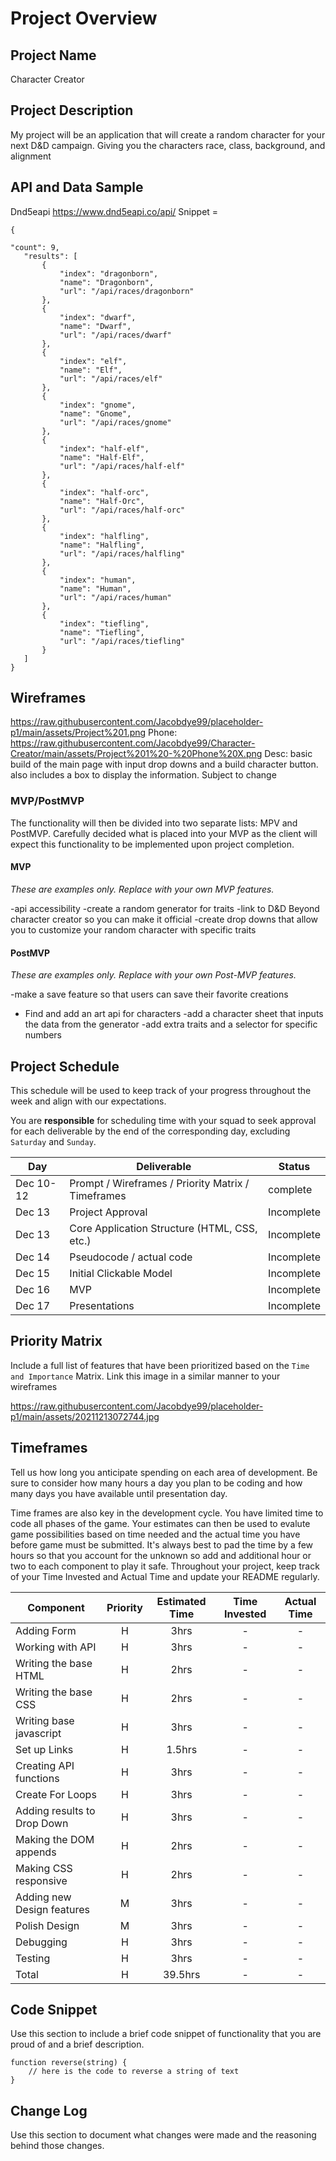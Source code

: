 # Project Overview

## Project Name

Character Creator


## Project Description

My project will be an application that will create a random character for your next D&D campaign. Giving you the characters race, class, background, and alignment 

## API and Data Sample

Dnd5eapi https://www.dnd5eapi.co/api/      Snippet = 
 ```
 {
 
 "count": 9,
    "results": [
        {
            "index": "dragonborn",
            "name": "Dragonborn",
            "url": "/api/races/dragonborn"
        },
        {
            "index": "dwarf",
            "name": "Dwarf",
            "url": "/api/races/dwarf"
        },
        {
            "index": "elf",
            "name": "Elf",
            "url": "/api/races/elf"
        },
        {
            "index": "gnome",
            "name": "Gnome",
            "url": "/api/races/gnome"
        },
        {
            "index": "half-elf",
            "name": "Half-Elf",
            "url": "/api/races/half-elf"
        },
        {
            "index": "half-orc",
            "name": "Half-Orc",
            "url": "/api/races/half-orc"
        },
        {
            "index": "halfling",
            "name": "Halfling",
            "url": "/api/races/halfling"
        },
        {
            "index": "human",
            "name": "Human",
            "url": "/api/races/human"
        },
        {
            "index": "tiefling",
            "name": "Tiefling",
            "url": "/api/races/tiefling"
        }
    ]
}
```

## Wireframes



https://raw.githubusercontent.com/Jacobdye99/placeholder-p1/main/assets/Project%201.png   Phone: https://raw.githubusercontent.com/Jacobdye99/Character-Creator/main/assets/Project%201%20-%20Phone%20X.png     Desc: basic build of the main page with input drop downs and a build character button. also includes a box to display the information. Subject to change

### MVP/PostMVP

The functionality will then be divided into two separate lists: MPV and PostMVP.  Carefully decided what is placed into your MVP as the client will expect this functionality to be implemented upon project completion.  

#### MVP 
*These are examples only. Replace with your own MVP features.*

-api accessibility 
-create a random generator for traits
-link to D&D Beyond character creator so you can make it official
-create drop downs that allow you to customize your random character with specific traits

#### PostMVP  
*These are examples only. Replace with your own Post-MVP features.*

-make a save feature so that users can save their favorite creations
- Find and add an art api for characters
-add a character sheet that inputs the data from the generator
-add extra traits and a selector for specific numbers

## Project Schedule

This schedule will be used to keep track of your progress throughout the week and align with our expectations.  

You are **responsible** for scheduling time with your squad to seek approval for each deliverable by the end of the corresponding day, excluding `Saturday` and `Sunday`.

|  Day | Deliverable | Status
|---|---| ---|
|Dec 10-12| Prompt / Wireframes / Priority Matrix / Timeframes | complete
|Dec 13| Project Approval | Incomplete
|Dec 13| Core Application Structure (HTML, CSS, etc.) | Incomplete
|Dec 14| Pseudocode / actual code | Incomplete
|Dec 15| Initial Clickable Model  | Incomplete
|Dec 16| MVP | Incomplete
|Dec 17| Presentations | Incomplete

## Priority Matrix

Include a full list of features that have been prioritized based on the `Time and Importance` Matrix.  Link this image in a similar manner to your wireframes

https://raw.githubusercontent.com/Jacobdye99/placeholder-p1/main/assets/20211213072744.jpg 

## Timeframes

Tell us how long you anticipate spending on each area of development. Be sure to consider how many hours a day you plan to be coding and how many days you have available until presentation day.

Time frames are also key in the development cycle.  You have limited time to code all phases of the game.  Your estimates can then be used to evalute game possibilities based on time needed and the actual time you have before game must be submitted. It's always best to pad the time by a few hours so that you account for the unknown so add and additional hour or two to each component to play it safe. Throughout your project, keep track of your Time Invested and Actual Time and update your README regularly.

| Component | Priority | Estimated Time | Time Invested | Actual Time |
| --- | :---: |  :---: | :---: | :---: |
| Adding Form | H | 3hrs | - | - | 
| Working with API | H | 3hrs| - | - |
| Writing the base HTML | H | 2hrs |   -  |   -  | 
| Writing the base CSS | H | 2hrs |   -   |  -   |
| Writing base javascript| H | 3hrs |   -  |   -   | 
| Set up Links | H | 1.5hrs | - | - |
| Creating API functions | H | 3hrs |  -   |   -   |
| Create For Loops | H | 3hrs | - | - | 
| Adding results to Drop Down | H | 3hrs | - | - |
| Making the DOM appends | H | 2hrs | -  |  -   | 
| Making CSS responsive | H | 2hrs |  -   |    -    |
| Adding new Design features | M | 3hrs |  -  |  -  |
| Polish Design | M | 3hrs |  -  |  -  |
| Debugging | H | 3hrs | - | - | 
| Testing | H | 3hrs | - | - |
| Total | H | 39.5hrs| - | - |

## Code Snippet

Use this section to include a brief code snippet of functionality that you are proud of and a brief description.  

```
function reverse(string) {
	// here is the code to reverse a string of text
}
```

## Change Log
 Use this section to document what changes were made and the reasoning behind those changes.

